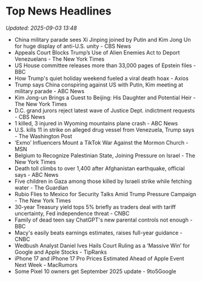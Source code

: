 # Top News Headlines

_Updated: 2025-09-03 13:48_

- China military parade sees Xi Jinping joined by Putin and Kim Jong Un for huge display of anti-U.S. unity - CBS News
- Appeals Court Blocks Trump’s Use of Alien Enemies Act to Deport Venezuelans - The New York Times
- US House committee releases more than 33,000 pages of Epstein files - BBC
- How Trump's quiet holiday weekend fueled a viral death hoax - Axios
- Trump says China conspiring against US with Putin, Kim meeting at military parade - ABC News
- Kim Jong-un Brings a Guest to Beijing: His Daughter and Potential Heir - The New York Times
- D.C. grand jurors reject latest wave of Justice Dept. indictment requests - CBS News
- 1 killed, 3 injured in Wyoming mountains plane crash - ABC News
- U.S. kills 11 in strike on alleged drug vessel from Venezuela, Trump says - The Washington Post
- ‘Exmo’ Influencers Mount a TikTok War Against the Mormon Church - MSN
- Belgium to Recognize Palestinian State, Joining Pressure on Israel - The New York Times
- Death toll climbs to over 1,400 after Afghanistan earthquake, official says - ABC News
- Five children in Gaza among those killed by Israeli strike while fetching water - The Guardian
- Rubio Flies to Mexico for Security Talks Amid Trump Pressure Campaign - The New York Times
- 30-year Treasury yield tops 5% briefly as traders deal with tariff uncertainty, Fed independence threat - CNBC
- Family of dead teen say ChatGPT's new parental controls not enough - BBC
- Macy's easily beats earnings estimates, raises full-year guidance - CNBC
- Wedbush Analyst Daniel Ives Hails Court Ruling as a ‘Massive Win’ for Google and Apple Stocks - TipRanks
- iPhone 17 and iPhone 17 Pro Prices Estimated Ahead of Apple Event Next Week - MacRumors
- Some Pixel 10 owners get September 2025 update - 9to5Google